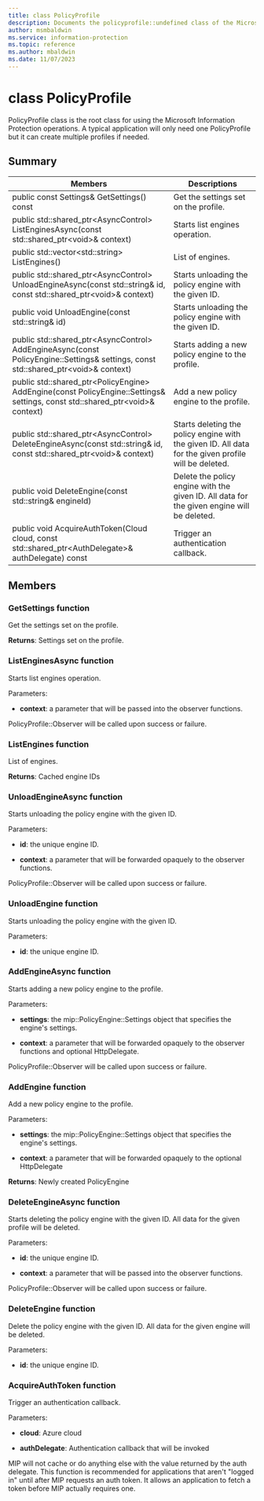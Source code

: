 ```yaml
---
title: class PolicyProfile 
description: Documents the policyprofile::undefined class of the Microsoft Information Protection (MIP) SDK.
author: msmbaldwin
ms.service: information-protection
ms.topic: reference
ms.author: mbaldwin
ms.date: 11/07/2023
---
```


# class PolicyProfile 
PolicyProfile class is the root class for using the Microsoft Information Protection operations. A typical application will only need one PolicyProfile but it can create multiple profiles if needed.
  
## Summary
 Members                        | Descriptions                                
--------------------------------|---------------------------------------------
public const Settings& GetSettings() const  |  Get the settings set on the profile.
public std::shared_ptr\<AsyncControl\> ListEnginesAsync(const std::shared_ptr\<void\>& context)  |  Starts list engines operation.
public std::vector\<std::string\> ListEngines()  |  List of engines.
public std::shared_ptr\<AsyncControl\> UnloadEngineAsync(const std::string& id, const std::shared_ptr\<void\>& context)  |  Starts unloading the policy engine with the given ID.
public void UnloadEngine(const std::string& id)  |  Starts unloading the policy engine with the given ID.
public std::shared_ptr\<AsyncControl\> AddEngineAsync(const PolicyEngine::Settings& settings, const std::shared_ptr\<void\>& context)  |  Starts adding a new policy engine to the profile.
public std::shared_ptr\<PolicyEngine\> AddEngine(const PolicyEngine::Settings& settings, const std::shared_ptr\<void\>& context)  |  Add a new policy engine to the profile.
public std::shared_ptr\<AsyncControl\> DeleteEngineAsync(const std::string& id, const std::shared_ptr\<void\>& context)  |  Starts deleting the policy engine with the given ID. All data for the given profile will be deleted.
public void DeleteEngine(const std::string& engineId)  |  Delete the policy engine with the given ID. All data for the given engine will be deleted.
public void AcquireAuthToken(Cloud cloud, const std::shared_ptr\<AuthDelegate\>& authDelegate) const  |  Trigger an authentication callback.
  
## Members
  
### GetSettings function
Get the settings set on the profile.

  
**Returns**: Settings set on the profile.
  
### ListEnginesAsync function
Starts list engines operation.

Parameters:  
* **context**: a parameter that will be passed into the observer functions. 


PolicyProfile::Observer will be called upon success or failure.
  
### ListEngines function
List of engines.

  
**Returns**: Cached engine IDs
  
### UnloadEngineAsync function
Starts unloading the policy engine with the given ID.

Parameters:  
* **id**: the unique engine ID. 


* **context**: a parameter that will be forwarded opaquely to the observer functions. 


PolicyProfile::Observer will be called upon success or failure.
  
### UnloadEngine function
Starts unloading the policy engine with the given ID.

Parameters:  
* **id**: the unique engine ID.


  
### AddEngineAsync function
Starts adding a new policy engine to the profile.

Parameters:  
* **settings**: the mip::PolicyEngine::Settings object that specifies the engine's settings. 


* **context**: a parameter that will be forwarded opaquely to the observer functions and optional HttpDelegate. 


PolicyProfile::Observer will be called upon success or failure.
  
### AddEngine function
Add a new policy engine to the profile.

Parameters:  
* **settings**: the mip::PolicyEngine::Settings object that specifies the engine's settings. 


* **context**: a parameter that will be forwarded opaquely to the optional HttpDelegate



  
**Returns**: Newly created PolicyEngine
  
### DeleteEngineAsync function
Starts deleting the policy engine with the given ID. All data for the given profile will be deleted.

Parameters:  
* **id**: the unique engine ID. 


* **context**: a parameter that will be passed into the observer functions. 


PolicyProfile::Observer will be called upon success or failure.
  
### DeleteEngine function
Delete the policy engine with the given ID. All data for the given engine will be deleted.

Parameters:  
* **id**: the unique engine ID.


  
### AcquireAuthToken function
Trigger an authentication callback.

Parameters:  
* **cloud**: Azure cloud 


* **authDelegate**: Authentication callback that will be invoked


MIP will not cache or do anything else with the value returned by the auth delegate. This function is recommended for applications that aren't "logged in" until after MIP requests an auth token. It allows an application to fetch a token before MIP actually requires one.